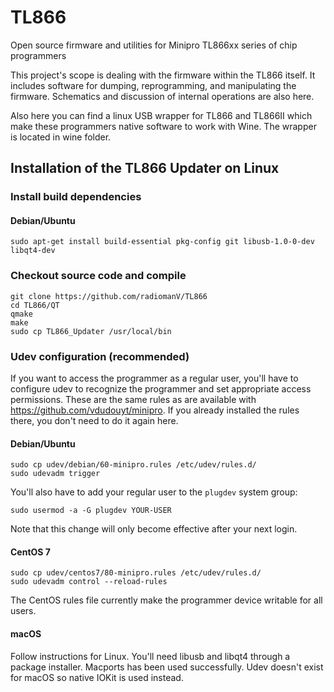 # TL866
Open source firmware and utilities for Minipro TL866xx series of chip programmers

This project's scope is dealing with the firmware within the TL866 
itself.  It includes software for dumping, reprogramming, and 
manipulating the firmware.  Schematics and discussion of internal 
operations are also here.

Also here you can find a linux USB wrapper for TL866 and TL866II which make these programmers
native software to work with Wine. The wrapper is located in wine folder.  


## Installation of the TL866 Updater on Linux

### Install build dependencies

#### Debian/Ubuntu
```nohighlight
sudo apt-get install build-essential pkg-config git libusb-1.0-0-dev libqt4-dev
```

### Checkout source code and compile 
```nohighlight
git clone https://github.com/radiomanV/TL866
cd TL866/QT
qmake
make
sudo cp TL866_Updater /usr/local/bin
```

### Udev configuration (recommended)
If you want to access the programmer as a regular user, you'll have to 
configure udev to recognize the programmer and set appropriate access 
permissions.  These are the same rules as are available with 
https://github.com/vdudouyt/minipro.  If you already installed the rules 
there, you don't need to do it again here.

#### Debian/Ubuntu
```nohighlight
sudo cp udev/debian/60-minipro.rules /etc/udev/rules.d/
sudo udevadm trigger
```
You'll also have to add your regular user to the `plugdev` system
group:
```nohighlight
sudo usermod -a -G plugdev YOUR-USER
```
Note that this change will only become effective after your next
login.

#### CentOS 7
```nohighlight
sudo cp udev/centos7/80-minipro.rules /etc/udev/rules.d/
sudo udevadm control --reload-rules
```
The CentOS rules file currently make the programmer device writable for 
all users.

#### macOS

Follow instructions for Linux. You'll need libusb and libqt4 through
a package installer. Macports has been used successfully. Udev doesn't
exist for macOS so native IOKit is used instead.
